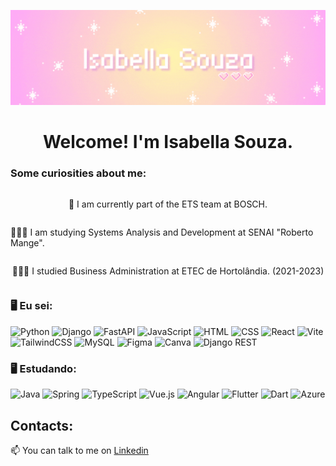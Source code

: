 <p align="center">
  <a href="https://github.com/is2bwlla">
  </a>
</p>

<div dsplay="inline-block">
</div>

<p align="center">
  <img src="./isabella-souza.gif" alt="Isabella"/>
</p>

<div align="center">
  <h1>Welcome! I'm Isabella Souza.</h1>
</div>

### Some curiosities about me:

<div style="display: flex; flex-direction: column; align-items: center;">
  <p>🔭 I am currently part of the ETS team at BOSCH.</p>
  <p>👩🏻‍🎓 I am studying Systems Analysis and Development at SENAI "Roberto Mange".</p>
  <p>👩🏻‍🎓 I studied Business Administration at ETEC de Hortolândia. (2021-2023)</p>
</div>

### 🖥️ Eu sei: 
<div>
  <img width="40px" src="https://cdn.jsdelivr.net/gh/devicons/devicon@latest/icons/python/python-original.svg" title="Python"/>
  <img width="40px" src="https://cdn.jsdelivr.net/gh/devicons/devicon@latest/icons/django/django-plain.svg" title="Django"/>
  <img width="40px" src="https://cdn.jsdelivr.net/gh/devicons/devicon@latest/icons/fastapi/fastapi-original.svg" title="FastAPI" />
  <img width="40px" src="https://cdn.jsdelivr.net/gh/devicons/devicon@latest/icons/javascript/javascript-original.svg" title="JavaScript"/>
  <img width="40px" src="https://cdn.jsdelivr.net/gh/devicons/devicon@latest/icons/html5/html5-original.svg" title="HTML"/>
  <img width="40px" src="https://cdn.jsdelivr.net/gh/devicons/devicon@latest/icons/css3/css3-original.svg" title="CSS"/>
  <img width="40px" src="https://cdn.jsdelivr.net/gh/devicons/devicon@latest/icons/react/react-original.svg" title="React"/>
  <img width="40px" src="https://cdn.jsdelivr.net/gh/devicons/devicon@latest/icons/vite/vite-original.svg" title="Vite"/>
  <img width="40px" src="https://cdn.jsdelivr.net/gh/devicons/devicon@latest/icons/tailwindcss/tailwindcss-original.svg" title="TailwindCSS"/>
  <img width="40px" src="https://cdn.jsdelivr.net/gh/devicons/devicon@latest/icons/mysql/mysql-original-wordmark.svg" title="MySQL"/>
  <img width="40px" src="https://cdn.jsdelivr.net/gh/devicons/devicon@latest/icons/figma/figma-original.svg" title="Figma"/>
  <img width="40px" src="https://cdn.jsdelivr.net/gh/devicons/devicon@latest/icons/canva/canva-original.svg" title="Canva"/>
  <img src="https://cdn.jsdelivr.net/gh/devicons/devicon@latest/icons/djangorest/djangorest-original.svg" title="Django REST"/>
</div>

### 🖥️ Estudando: 
<div>
  <img width="40px" src="https://cdn.jsdelivr.net/gh/devicons/devicon@latest/icons/java/java-original.svg" title="Java"/>
  <img width="40px" src="https://cdn.jsdelivr.net/gh/devicons/devicon@latest/icons/spring/spring-original.svg" title="Spring"/>
  <img width="40px" src="https://cdn.jsdelivr.net/gh/devicons/devicon@latest/icons/typescript/typescript-original.svg" title="TypeScript"/>
  <img width="40px" src="https://cdn.jsdelivr.net/gh/devicons/devicon@latest/icons/vuejs/vuejs-original.svg" title="Vue.js"/>
  <img width="40px" src="https://cdn.jsdelivr.net/gh/devicons/devicon@latest/icons/angular/angular-original.svg" title="Angular"/>
  <img width="40px" src="https://cdn.jsdelivr.net/gh/devicons/devicon@latest/icons/flutter/flutter-original.svg" title="Flutter"/>
  <img width="40px" src="https://cdn.jsdelivr.net/gh/devicons/devicon@latest/icons/dart/dart-original.svg" title="Dart"/>
  <img width="40px" src="https://cdn.jsdelivr.net/gh/devicons/devicon@latest/icons/azure/azure-original.svg" title="Azure"/>
</div>
          
## Contacts:

📫 You can talk to me on [Linkedin](https://www.linkedin.com/in/isabella-souza-365a79293/)
</br>


<br/>

<br/>
